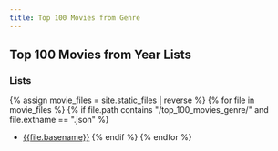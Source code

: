```yaml
---
title: Top 100 Movies from Genre
---
```


## Top 100 Movies from Year Lists

### Lists

{% assign movie_files = site.static_files | reverse %}
{% for file in movie_files %}
  {% if file.path contains "/top_100_movies_genre/" and file.extname == ".json" %}
  - [{{file.basename}}](https://silentdot.github.io/radarr-lists/top_100_movies_genre/{{file.name}})
  {% endif %}
{% endfor %}
